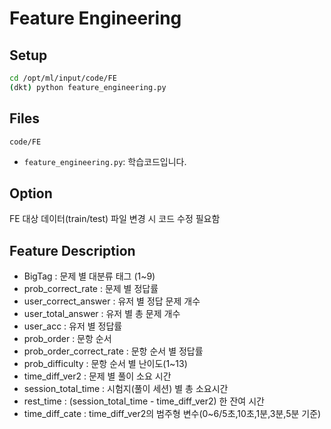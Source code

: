 # Feature Engineering

## Setup
```bash
cd /opt/ml/input/code/FE
(dkt) python feature_engineering.py
```

## Files
`code/FE`
* `feature_engineering.py`: 학습코드입니다.

## Option
FE 대상 데이터(train/test) 파일 변경 시 코드 수정 필요함

## Feature Description
<!-- * userID 
* assessmentItemID           0
* testId                     0
* answerCode                 0
* Timestamp                  0
* KnowledgeTag               0 -->
* BigTag                     : 문제 별 대분류 태그 (1~9)
* prob_correct_rate          : 문제 별 정답률
* user_correct_answer        : 유저 별 정답 문제 개수
* user_total_answer          : 유저 별 총 문제 개수
* user_acc                   : 유저 별 정답률
* prob_order                 : 문항 순서
* prob_order_correct_rate    : 문항 순서 별 정답률
* prob_difficulty            : 문항 순서 별 난이도(1~13) 
* time_diff_ver2             : 문제 별 풀이 소요 시간
* session_total_time         : 시험지(풀이 세션) 별 총 소요시간
* rest_time                  : (session_total_time - time_diff_ver2) 한 잔여 시간
* time_diff_cate             : time_diff_ver2의 범주형 변수(0~6/5초,10초,1분,3분,5분 기준)